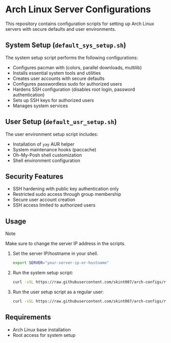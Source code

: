 # Arch Linux Server Configurations

This repository contains configuration scripts for setting up Arch Linux servers with secure defaults and user environments.

## System Setup (`default_sys_setup.sh`)

The system setup script performs the following configurations:
- Configures pacman with (colors, parallel downloads, multilib)
- Installs essential system tools and utilities
- Creates user accounts with secure defaults
- Configures passwordless sudo for authorized users
- Hardens SSH configuration (disables root login, password authentication)
- Sets up SSH keys for authorized users
- Manages system services

## User Setup (`default_usr_setup.sh`)

The user environment setup script includes:
- Installation of `yay` AUR helper
- System maintenance hooks (paccache)
- Oh-My-Posh shell customization
- Shell environment configuration

## Security Features

- SSH hardening with public key authentication only
- Restricted sudo access through group membership
- Secure user account creation
- SSH access limited to authorized users

## Usage

> [!NOTE]  
> Make sure to change the server IP address in the scripts.

1. Set the server IP/hostname in your shell.
   ```bash
   export SERVER="your-server-ip-or-hostname"
   ```

2. Run the system setup script:
   ```bash
   curl -sSL https://raw.githubusercontent.com/skint007/arch-configs/refs/heads/main/default_sys_setup.sh | ssh root@${SERVER} 'cat > /tmp/default_sys_setup.sh && chmod +x /tmp/default_sys_setup.sh && /tmp/default_sys_setup.sh'
   ```

3. Run the user setup script as a regular user:
   ```bash
   curl -sSL https://raw.githubusercontent.com/skint007/arch-configs/refs/heads/main/default_usr_setup.sh | ssh ${SERVER} 'cat > /tmp/default_usr_setup.sh && chmod +x /tmp/default_usr_setup.sh && /tmp/default_usr_setup.sh'
   ```

## Requirements

- Arch Linux base installation
- Root access for system setup